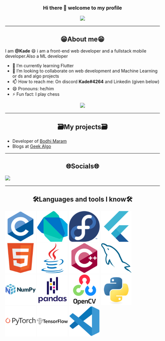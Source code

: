 <h3 align='center'> Hi there 👋 welcome to my profile</h3>

<div id="header" align="center">
  <img src="https://media.giphy.com/media/M9gbBd9nbDrOTu1Mqx/giphy.gif" width="100"/>
</div>

---
<h2 align='center'>😁About me😁</h2>

 I am **@Kade** 😄 i am a front-end web developer and a fullstack mobile developer.Also a ML developer

- 🌱 I’m currently learning Flutter
- 👯 I’m looking to collaborate on web development and Machine Learning or ds and algo projects
- 📫 How to reach me: On discord **Kade#4264** and Linkedin (given below)
- 😄 Pronouns: he/him
- ⚡ Fun fact: I play chess

<div id="header" align="center">
  <img src="https://cdn.dribbble.com/users/1292677/screenshots/6139167/media/5387dc7e035b3efe9d94516044de66a4.gif"/>
</div>

---

<h2 align='center'>🗃️My projects🗃️</h2>

- Developer of <a href='https://bodhimaram.in/'>Bodhi Maram</a>
- Blogs at <a href='https://geekalgo.com/'>Geek Algo</a>

---

<h2 align='center'>🌐Socials🌐</h2>
<div id="socials" align='justify'>
    <a href='https://www.linkedin.com/in/bargav-krishna-260b16236/'><img src="https://i.imgur.com/46aGX7K.png" width="100"/></a>

</div>

---

<h2 align='center'>🛠️Languages and tools I know🛠️</h2>
<img src="https://github.com/devicons/devicon/blob/master/icons/c/c-original.svg" width="100"/>
<img src="https://github.com/devicons/devicon/blob/master/icons/dart/dart-original.svg" width="100"/>
<img src="https://github.com/devicons/devicon/blob/master/icons/fedora/fedora-original.svg" width="100"/>
<img src="https://github.com/devicons/devicon/blob/master/icons/flutter/flutter-original.svg" width="100"/>
<img src="https://github.com/devicons/devicon/blob/master/icons/html5/html5-original.svg" width="100"/>
<img src="https://github.com/devicons/devicon/blob/master/icons/java/java-original.svg" width="100"/>
<img src="https://github.com/devicons/devicon/blob/master/icons/cplusplus/cplusplus-original.svg" width="100"/>
<img src="https://github.com/devicons/devicon/blob/master/icons/mysql/mysql-original.svg" width="100"/>
<img src="https://github.com/devicons/devicon/blob/master/icons/numpy/numpy-original-wordmark.svg" width="100"/>
<img src="https://github.com/devicons/devicon/blob/master/icons/pandas/pandas-original-wordmark.svg" width="100"/>
<img src="https://github.com/devicons/devicon/blob/master/icons/opencv/opencv-original-wordmark.svg" width="100"/>
<img src="https://github.com/devicons/devicon/blob/master/icons/python/python-original.svg" width="100"/>
<img src="https://github.com/devicons/devicon/blob/master/icons/pytorch/pytorch-original-wordmark.svg" width="100"/>
<img src="https://github.com/devicons/devicon/blob/master/icons/tensorflow/tensorflow-line-wordmark.svg" width="100"/>
<img src="https://github.com/devicons/devicon/blob/master/icons/vscode/vscode-original.svg" width="100"/>
